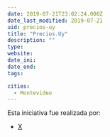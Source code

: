 ```yaml
---
date: 2019-07-21T23:02:24.000Z
date_last_modified: 2019-07-21
uid: precios-uy
title: "Precios.Uy"
description: ""
type: 
website: 
date_ini: 
date_end: 
tags:

cities: 
  - Montevideo
---
```


Esta iniciativa fue realizada por:

- [X](/organizaciones/ministerio-de-economia)
